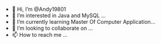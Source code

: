 - 👋 Hi, I’m @Andy19801
- 👀 I’m interested in Java and MySQL ...
- 🌱 I’m currently learning Master Of Computer Application...
- 💞️ I’m looking to collaborate on ...
- 📫 How to reach me ...

<!---
Andy19801/Andy19801 is a ✨ special ✨ repository because its `README.md` (this file) appears on your GitHub profile.
You can click the Preview link to take a look at your changes.
--->
